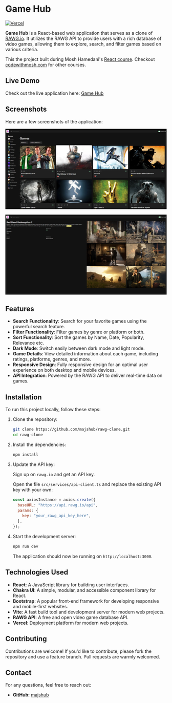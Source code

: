 # Game Hub

[![Vercel](https://vercel.com/button)](https://game-hub-two-tau.vercel.app/)

**Game Hub** is a React-based web application that serves as a clone of [RAWG.io](https://rawg.io/). It utilizes the RAWG API to provide users with a rich database of video games, allowing them to explore, search, and filter games based on various criteria.

This the project built during Mosh Hamedani's [React course](https://codewithmosh.com/p/ultimate-react-part1). Checkout [codewithmosh.com](https://codewithmosh.com/) for other courses.

## Live Demo

Check out the live application here: [Game Hub](https://game-hub-two-tau.vercel.app/)

## Screenshots

Here are a few screenshots of the application:

![Home Page](screenshots/homepage.png)

![Game Details Page](screenshots/game-details.png)

## Features

- **Search Functionality**: Search for your favorite games using the powerful search feature.
- **Filter Functionality**: Filter games by genre or platform or both.
- **Sort Functionality**: Sort the games by Name, Date, Popularity, Relevance etc.
- **Dark Mode**: Switch easily between dark mode and light mode.
- **Game Details**: View detailed information about each game, including ratings, platforms, genres, and more.
- **Responsive Design**: Fully responsive design for an optimal user experience on both desktop and mobile devices.
- **API Integration**: Powered by the RAWG API to deliver real-time data on games.

## Installation

To run this project locally, follow these steps:

1. Clone the repository:

   ```bash
   git clone https://github.com/majshub/rawg-clone.git
   cd rawg-clone
   ```

2. Install the dependencies:

   ```bash
   npm install
   ```

3. Update the API key:

   Sign up on `rawg.io` and get an API key.

   Open the file `src/services/api-client.ts` and replace the existing API key with your own:

   ```javascript
   const axiosInstance = axios.create({
     baseURL: "https://api.rawg.io/api",
     params: {
       key: "your_rawg_api_key_here",
     },
   });
   ```

4. Start the development server:

   ```bash
   npm run dev
   ```

   The application should now be running on `http://localhost:3000`.

## Technologies Used

- **React**: A JavaScript library for building user interfaces.
- **Chakra UI**: A simple, modular, and accessible component library for React.
- **Bootstrap**: A popular front-end framework for developing responsive and mobile-first websites.
- **Vite**: A fast build tool and development server for modern web projects.
- **RAWG API**: A free and open video game database API.
- **Vercel**: Deployment platform for modern web projects.

## Contributing

Contributions are welcome! If you'd like to contribute, please fork the repository and use a feature branch. Pull requests are warmly welcomed.

## Contact

For any questions, feel free to reach out:

- **GitHub:** [majshub](https://github.com/majshub)
